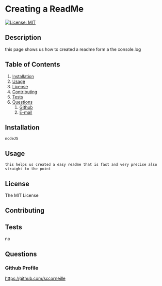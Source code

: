 # Creating a ReadMe
[![License: MIT](https://img.shields.io/badge/License-MIT-yellow.svg)](https://opensource.org/licenses/MIT)

## Description
this page shows us how to created a readme form a the console.log

## Table of Contents

1. [Installation](#installation)
2. [Usage](#usage)
3. [License](#license)
4. [Contributing](#contributing)
5. [Tests](#tests)
6. [Questions](#questions)
    1. [Github](#github-profile)
    2. [E-mail](#e-mail-address)
    
## Installation
    nodeJS
    
## Usage
    this helps us created a easy readme that is fast and very precise also straight to the point

## License

The MIT License
    
## Contributing
    
    
## Tests
    
no

## Questions
### Github Profile
https://github.com/sccorneille

